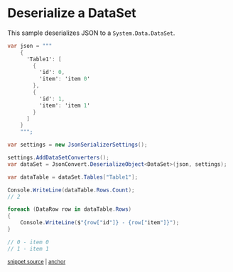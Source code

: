 # Deserialize a DataSet

This sample deserializes JSON to a `System.Data.DataSet`.

<!-- snippet: DeserializeDataSet -->
<a id='snippet-deserializedataset'></a>
```cs
var json = """
    {
      'Table1': [
        {
          'id': 0,
          'item': 'item 0'
        },
        {
          'id': 1,
          'item': 'item 1'
        }
      ]
    }
    """;

var settings = new JsonSerializerSettings();

settings.AddDataSetConverters();
var dataSet = JsonConvert.DeserializeObject<DataSet>(json, settings);

var dataTable = dataSet.Tables["Table1"];

Console.WriteLine(dataTable.Rows.Count);
// 2

foreach (DataRow row in dataTable.Rows)
{
    Console.WriteLine($"{row["id"]} - {row["item"]}");
}

// 0 - item 0
// 1 - item 1
```
<sup><a href='/src/Tests/Documentation/Samples/Serializer/DeserializeDataSet.cs#L12-L47' title='Snippet source file'>snippet source</a> | <a href='#snippet-deserializedataset' title='Start of snippet'>anchor</a></sup>
<!-- endSnippet -->
